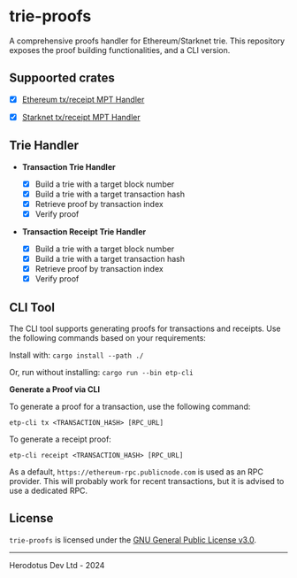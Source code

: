 # trie-proofs

A comprehensive proofs handler for Ethereum/Starknet trie. This repository exposes the proof building functionalities, and a CLI version.

## Suppoorted crates

- [x] [Ethereum tx/receipt MPT Handler](./crates/eth-trie-proofs/README.md)

- [x] [Starknet tx/receipt MPT Handler](./crates/sn-trie-proofs/README.md)

## Trie Handler

- **Transaction Trie Handler**

  - [x] Build a trie with a target block number
  - [x] Build a trie with a target transaction hash
  - [x] Retrieve proof by transaction index
  - [x] Verify proof

- **Transaction Receipt Trie Handler**
  - [x] Build a trie with a target block number
  - [x] Build a trie with a target transaction hash
  - [x] Retrieve proof by transaction index
  - [x] Verify proof

## CLI Tool

The CLI tool supports generating proofs for transactions and receipts. Use the following commands based on your requirements:

Install with: `cargo install --path ./`

Or, run without installing: `cargo run --bin etp-cli`

**Generate a Proof via CLI**

To generate a proof for a transaction, use the following command:

`etp-cli tx <TRANSACTION_HASH> [RPC_URL]`

To generate a receipt proof:

`etp-cli receipt <TRANSACTION_HASH> [RPC_URL]`

As a default, `https://ethereum-rpc.publicnode.com` is used as an RPC provider. This will probably work for recent transactions, but it is advised to use a dedicated RPC.

## License

`trie-proofs` is licensed under the [GNU General Public License v3.0](./LICENSE).

---

Herodotus Dev Ltd - 2024
